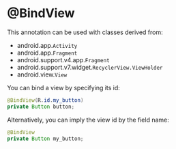 # @BindView

This annotation can be used with classes derived from:

- android.app.`Activity`
- android.app.`Fragment`
- android.support.v4.app.`Fragment`
- android.support.v7.widget.`RecyclerView.ViewHolder`
- android.view.`View`

You can bind a view by specifying its id:

```java
@BindView(R.id.my_button)
private Button button;
```

Alternatively, you can imply the view id by the field name:

```java
@BindView
private Button my_button;
```